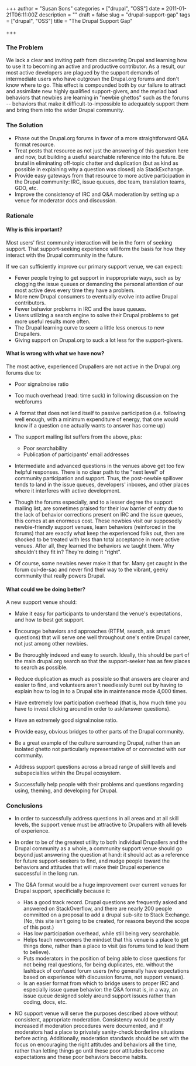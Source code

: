 +++
author = "Susan Sons"
categories = ["drupal", "OSS"]
date = 2011-01-21T06:11:00Z
description = ""
draft = false
slug = "drupal-support-gap"
tags = ["drupal", "OSS"]
title = "The Drupal Support Gap"

+++

### The Problem

We lack a clear and inviting path from discovering Drupal and learning how to use it to becoming an active and productive contributor. As a result, our most active developers are plagued by the support demands of intermediate users who have outgrown the Drupal.org forums and don't know where to go. This effect is compounded both by our failure to attract and assimilate new highly qualified support-givers, and the myriad bad behaviors that newbies are learning in "newbie ghettos" such as the forums -- behaviors that make it difficult-to-impossible to adequately support them and bring them into the wider Drupal community.

### The Solution

- Phase out the Drupal.org forums in favor of a more straightforward Q&A format resource.
- Treat posts that resource as not just the answering of this question here and now, but building a useful searchable reference into the future. Be brutal in eliminating off-topic chatter and duplication (but as kind as possible in explaining why a question was closed) ala StackExchange.
- Provide easy gateways from that resource to more active participation in the Drupal community: IRC, issue queues, doc team, translation teams, GDO, etc.
- Improve the consistency of IRC and Q&A moderation by setting up a venue for moderator docs and discussion.

### Rationale

#### Why is this important?
Most users' first community interaction will be in the form of seeking support. That support-seeking experience will form the basis for how they interact with the Drupal community in the future.

If we can sufficiently improve our primary support venue, we can expect:

- Fewer people trying to get support in inappropriate ways, such as by clogging the issue queues or demanding the personal attention of our most active devs every time they have a problem.
- More new Drupal consumers to eventually evolve into active Drupal contributors.
- Fewer behavior problems in IRC and the issue queues.
- Users utilizing a search engine to solve their Drupal problems to get more useful results more often.
- The Drupal learning curve to seem a little less onerous to new Drupallers.
- Giving support on Drupal.org to suck a lot less for the support-givers.

#### What is wrong with what we have now?
The most active, experienced Drupallers are not active in the Drupal.org forums due to:

- Poor signal:noise ratio
- Too much overhead (read: time suck) in following discussion on the webforums
- A format that does not lend itself to passive participation (i.e. following well enough, with a minimum expenditure of energy, that one would know if a question one actually wants to answer has come up)
- The support mailing list suffers from the above, plus:
  - Poor searchability
  - Publication of participants' email addresses
- Intermediate and advanced questions in the venues above get too few helpful responses. There is no clear path to the "next level" of community participation and support. Thus, the post-newbie spillover tends to land in the issue queues, developers' inboxes, and other places where it interferes with active development.

- Though the forums especially, and to a lesser degree the support mailing list, are sometimes praised for their low barrier of entry due to the lack of behavior corrections present on IRC and the issue queues, this comes at an enormous cost. These newbies visit our supposedly newbie-friendly support venues, learn behaviors (reinforced in the forums) that are exactly what keep the experienced folks out, then are shocked to be treated with less than total acceptance in more active venues. After all, they learned the behaviors we taught them. Why shouldn't they fit in? They're doing it "right".

- Of course, some newbies never make it that far. Many get caught in the forum cul-de-sac and never find their way to the vibrant, geeky community that really powers Drupal.

#### What could we be doing better?
A new support venue should:

- Make it easy for participants to understand the venue's expectations, and how to best get support.

- Encourage behaviors and approaches (RTFM, search, ask smart questions) that will serve one well throughout one's entire Drupal career, not just among other newbies.

- Be thoroughly indexed and easy to search. Ideally, this should be part of the main drupal.org search so that the support-seeker has as few places to search as possible.

- Reduce duplication as much as possible so that answers are clearer and easier to find, and volunteers aren't needlessly burnt out by having to explain how to log in to a Drupal site in maintenance mode 4,000 times.

- Have extremely low participation overhead (that is, how much time you have to invest clicking around in order to ask/answer questions).

- Have an extremely good signal:noise ratio.

- Provide easy, obvious bridges to other parts of the Drupal community.

- Be a great example of the culture surrounding Drupal, rather than an isolated ghetto not particularly representative of or connected with our community.

- Address support questions across a broad range of skill levels and subspecialties within the Drupal ecosystem.

- Successfully help people with their problems and questions regarding using, theming, and developing for Drupal.

### Conclusions
- In order to successfully address questions in all areas and at all skill levels, the support venue must be attractive to Drupallers with all levels of experience.

- In order to be of the greatest utility to both individual Drupallers and the Drupal community as a whole, a community support venue should go beyond just answering the question at hand: it should act as a reference for future support-seekers to find, and nudge people toward the behaviors and attitudes that will make their Drupal experience successful in the long run.

- The Q&A format would be a huge improvement over current venues for Drupal support, specificially because it:

  - Has a good track record. Drupal questions are frequently asked and answered on StackOverflow, and there are nearly 200 people committed on a proposal to add a drupal sub-site to Stack Exchange. (No, this site isn't going to be created, for reasons beyond the scope of this post.)
  - Has low participation overhead, while still being very searchable.
  - Helps teach newcomers the mindset that this venue is a place to get things done, rather than a place to visit (as forums tend to lead them to believe).
  - Puts moderators in the position of being able to close questions for not being real questions, for being duplicates, etc. without the lashback of confused forum users (who generally have expectations based on experience with discussion forums, not support venues).
  - Is an easier format from which to bridge users to proper IRC and especially issue queue behavior: the Q&A format is, in a way, an issue queue designed solely around support issues rather than coding, docs, etc.
- NO support venue will serve the purposes described above without consistent, appropriate moderation. Consistency would be greatly increased if moderation procedures were documented, and if moderators had a place to privately sanity-check borderline situations before acting. Additionally, moderation standards should be set with the focus on encouraging the right attitudes and behaviors all the time, rather than letting things go until these poor attitudes become expectations and these poor behaviors become habits.

